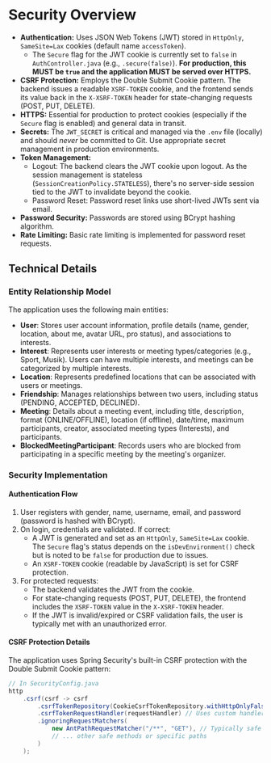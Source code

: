 # Security Overview

-   **Authentication:** Uses JSON Web Tokens (JWT) stored in `HttpOnly`, `SameSite=Lax` cookies (default name `accessToken`).
    -   The `Secure` flag for the JWT cookie is currently set to `false` in `AuthController.java` (e.g., `.secure(false)`). **For production, this MUST be `true` and the application MUST be served over HTTPS.**
-   **CSRF Protection:** Employs the Double Submit Cookie pattern. The backend issues a readable `XSRF-TOKEN` cookie, and the frontend sends its value back in the `X-XSRF-TOKEN` header for state-changing requests (POST, PUT, DELETE).
-   **HTTPS:** Essential for production to protect cookies (especially if the `Secure` flag is enabled) and general data in transit.
-   **Secrets:** The `JWT_SECRET` is critical and managed via the `.env` file (locally) and should *never* be committed to Git. Use appropriate secret management in production environments.
-   **Token Management:**
    -   Logout: The backend clears the JWT cookie upon logout. As the session management is stateless (`SessionCreationPolicy.STATELESS`), there's no server-side session tied to the JWT to invalidate beyond the cookie.
    -   Password Reset: Password reset links use short-lived JWTs sent via email.
-   **Password Security:** Passwords are stored using BCrypt hashing algorithm.
-   **Rate Limiting:** Basic rate limiting is implemented for password reset requests.

## Technical Details

### Entity Relationship Model

The application uses the following main entities:
- **User**: Stores user account information, profile details (name, gender, location, about me, avatar URL, pro status), and associations to interests.
- **Interest**: Represents user interests or meeting types/categories (e.g., Sport, Musik). Users can have multiple interests, and meetings can be categorized by multiple interests.
- **Location**: Represents predefined locations that can be associated with users or meetings.
- **Friendship**: Manages relationships between two users, including status (PENDING, ACCEPTED, DECLINED).
- **Meeting**: Details about a meeting event, including title, description, format (ONLINE/OFFLINE), location (if offline), date/time, maximum participants, creator, associated meeting types (Interests), and participants.
- **BlockedMeetingParticipant**: Records users who are blocked from participating in a specific meeting by the meeting's organizer.

### Security Implementation

#### Authentication Flow

1. User registers with gender, name, username, email, and password (password is hashed with BCrypt).
2. On login, credentials are validated. If correct:
   - A JWT is generated and set as an `HttpOnly`, `SameSite=Lax` cookie. The `Secure` flag's status depends on the `isDevEnvironment()` check but is noted to be `false` for production due to issues.
   - An `XSRF-TOKEN` cookie (readable by JavaScript) is set for CSRF protection.
3. For protected requests:
   - The backend validates the JWT from the cookie.
   - For state-changing requests (POST, PUT, DELETE), the frontend includes the `XSRF-TOKEN` value in the `X-XSRF-TOKEN` header.
   - If the JWT is invalid/expired or CSRF validation fails, the user is typically met with an unauthorized error.

#### CSRF Protection Details

The application uses Spring Security's built-in CSRF protection with the Double Submit Cookie pattern:
```java
// In SecurityConfig.java
http
    .csrf(csrf -> csrf
        .csrfTokenRepository(CookieCsrfTokenRepository.withHttpOnlyFalse()) // Creates XSRF-TOKEN cookie readable by JS
        .csrfTokenRequestHandler(requestHandler) // Uses custom handler (default might be null for _csrf attribute name)
        .ignoringRequestMatchers(
            new AntPathRequestMatcher("/**", "GET"), // Typically safe methods
            // ... other safe methods or specific paths
        )
    );